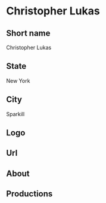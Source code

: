 # Christopher Lukas

## Short name

Christopher Lukas

## State

New York

## City

Sparkill

## Logo

## Url

## About

## Productions
